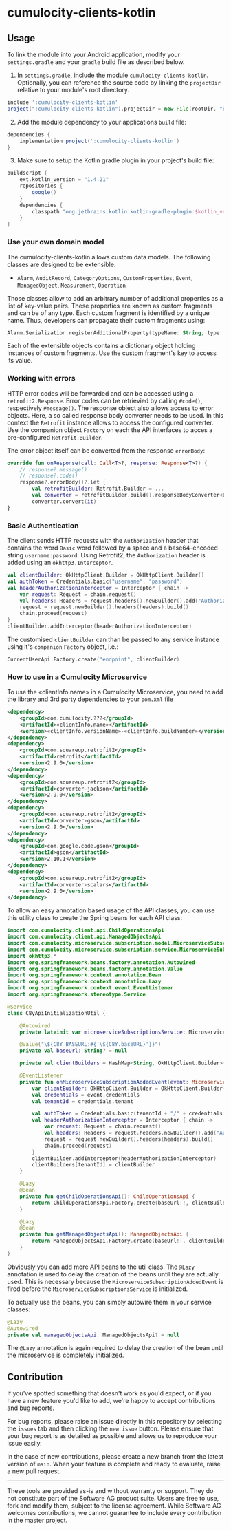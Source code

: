 # cumulocity-clients-kotlin

## Usage

To link the module into your Android application, modify your `settings.gradle` and your `gradle` build file as described below.

1. In `settings.gradle`, include the module `cumulocity-clients-kotlin`. Optionally, you can reference the source code by linking the `projectDir` relative to your module's root directory.

```groovy
include ':cumulocity-clients-kotlin'
project(":cumulocity-clients-kotlin").projectDir = new File(rootDir, "relative to your projects dir/cumulocity-clients-kotlin")
```

2. Add the module dependency to your applications `build` file:

```groovy
dependencies {
    implementation project(':cumulocity-clients-kotlin')
}
``` 

3. Make sure to setup the Kotlin gradle plugin in your project's build file:

```groovy
buildscript {
    ext.kotlin_version = "1.4.21"
    repositories {
        google()
    }
    dependencies {
        classpath "org.jetbrains.kotlin:kotlin-gradle-plugin:$kotlin_version"
    }
}
```

### Use your own domain model

The cumulocity-clients-kotlin allows custom data models. The following classes are designed to be extensible:

- `Alarm`, `AuditRecord`, `CategoryOptions`, `CustomProperties`, `Event`, `ManagedObject`, `Measurement`, `Operation`

Those classes allow to add an arbitrary number of additional properties as a list of key-value pairs. These properties are known as custom fragments and can be of any type. Each custom fragment is identified by a unique name. Thus, developers can propagate their custom fragments using:

```kotlin
Alarm.Serialization.registerAdditionalProperty(typeName: String, type: Class<*>)
```

Each of the extensible objects contains a dictionary object holding instances of custom fragments. Use the custom fragment's key to access its value.

### Working with errors

HTTP error codes will be forwarded and can be accessed using a `retrofit2.Response`. Error codes can be retrievied by calling `#code()`, respectively `#message()`. The response object also allows access to error objects. Here, a so called response body converter needs to be used. In this context the `Retrofit` instance allows to access the configured converter. Use the companion object `Factory` on each the API interfaces to acces a pre-configured `Retrofit.Builder`.

The error object itself can be converted from the response `errorBody`:

```kotlin
override fun onResponse(call: Call<T>?, response: Response<T>?) {
    // response?.message()
    // response?.code()
    response?.errorBody()?.let {
		val retrofitBuilder: Retrofit.Builder = ...
		val converter = retrofitBuilder.build().responseBodyConverter<Error>(Error::class.java, arrayOf())
		converter.convert(it)
}
```

### Basic Authentication

The client sends HTTP requests with the `Authorization` header that contains the word `Basic` word followed by a space and a base64-encoded string `username:password`.
Using Retrofit2, the `Authorization` header is added using an `okhttp3.Interceptor`.

```kotlin
val clientBuilder: OkHttpClient.Builder = OkHttpClient.Builder()
val authToken = Credentials.basic("username", "password")
val headerAuthorizationInterceptor = Interceptor { chain ->
	var request: Request = chain.request()
	val headers: Headers = request.headers().newBuilder().add("Authorization", authToken).build()
	request = request.newBuilder().headers(headers).build()
	chain.proceed(request)
}
clientBuilder.addInterceptor(headerAuthorizationInterceptor)
```

The customised `clientBuilder` can than be passed to any service instance using it's `companion` `Factory` object, i.e.:

```kotlin
CurrentUserApi.Factory.create("endpoint", clientBuilder)
```

### How to use in a Cumulocity Microservice

To use the «clientInfo.name» in a Cumulocity Microservice, you need to add the library and 3rd party dependencies to your `pom.xml` file

```xml
<dependency>
    <groupId>com.cumulocity.???</groupId>
    <artifactId>«clientInfo.name»</artifactId>
    <version>«clientInfo.versionName»-«clientInfo.buildNumber»</version>
</dependency>
<dependency>
    <groupId>com.squareup.retrofit2</groupId>
    <artifactId>retrofit</artifactId>
    <version>2.9.0</version>
</dependency>
<dependency>
    <groupId>com.squareup.retrofit2</groupId>
    <artifactId>converter-jackson</artifactId>
    <version>2.9.0</version>
</dependency>
<dependency>
    <groupId>com.squareup.retrofit2</groupId>
    <artifactId>converter-gson</artifactId>
    <version>2.9.0</version>
</dependency>
<dependency>
    <groupId>com.google.code.gson</groupId>
    <artifactId>gson</artifactId>
    <version>2.10.1</version>
</dependency>
<dependency>
    <groupId>com.squareup.retrofit2</groupId>
    <artifactId>converter-scalars</artifactId>
    <version>2.9.0</version>
</dependency>
```

To allow an easy annotation based usage of the API classes, you can use this utility class to create the Spring beans for each API class:

```kotlin 
import com.cumulocity.client.api.ChildOperationsApi
import com.cumulocity.client.api.ManagedObjectsApi
import com.cumulocity.microservice.subscription.model.MicroserviceSubscriptionAddedEvent
import com.cumulocity.microservice.subscription.service.MicroserviceSubscriptionsService
import okhttp3.*
import org.springframework.beans.factory.annotation.Autowired
import org.springframework.beans.factory.annotation.Value
import org.springframework.context.annotation.Bean
import org.springframework.context.annotation.Lazy
import org.springframework.context.event.EventListener
import org.springframework.stereotype.Service

@Service
class C8yApiInitializationUtil {

    @Autowired
    private lateinit var microserviceSubscriptionsService: MicroserviceSubscriptionsService

    @Value("\${C8Y_BASEURL:#{'\${C8Y.baseURL}'}}")
    private val baseUrl: String? = null

    private val clientBuilders = HashMap<String, OkHttpClient.Builder>()

    @EventListener
    private fun onMicroserviceSubscriptionAddedEvent(event: MicroserviceSubscriptionAddedEvent) {
        var clientBuilder: OkHttpClient.Builder = OkHttpClient.Builder()
        val credentials = event.credentials
        val tenantId = credentials.tenant

        val authToken = Credentials.basic(tenantId + "/" + credentials.username, credentials.password)
        val headerAuthorizationInterceptor = Interceptor { chain ->
            var request: Request = chain.request()
            val headers: Headers = request.headers.newBuilder().add("Authorization", authToken).build()
            request = request.newBuilder().headers(headers).build()
            chain.proceed(request)
        }
        clientBuilder.addInterceptor(headerAuthorizationInterceptor)
        clientBuilders[tenantId] = clientBuilder
    }

    @Lazy
    @Bean
    private fun getChildOperationsApi(): ChildOperationsApi {
        return ChildOperationsApi.Factory.create(baseUrl!!, clientBuilders[microserviceSubscriptionsService.tenant]!!)
    }

    @Lazy
    @Bean
    private fun getManagedObjectsApi(): ManagedObjectsApi {
        return ManagedObjectsApi.Factory.create(baseUrl!!, clientBuilders[microserviceSubscriptionsService.tenant]!!)
    }
}
```
Obviously you can add more API beans to the util class. The `@Lazy` annotation is used to delay the creation of the beans until they are actually used. This is necessary because the `MicroserviceSubscriptionAddedEvent` is fired before the `MicroserviceSubscriptionsService` is initialized.

To actually use the beans, you can simply autowire them in your service classes:
```kotlin
@Lazy
@Autowired
private val managedObjectsApi: ManagedObjectsApi? = null
```
The `@Lazy` annotation is again required to delay the creation of the bean until the microservice is completely initialized.

## Contribution

If you've spotted something that doesn't work as you'd expect, or if you have a new feature you'd like to add, we're happy to accept contributions and bug reports.

For bug reports, please raise an issue directly in this repository by selecting the `issues` tab and then clicking the `new issue` button. Please ensure that your bug report is as detailed as possible and allows us to reproduce your issue easily.

In the case of new contributions, please create a new branch from the latest version of `main`. When your feature is complete and ready to evaluate, raise a new pull request.

---

These tools are provided as-is and without warranty or support. They do not constitute part of the Software AG product suite. Users are free to use, fork and modify them, subject to the license agreement. While Software AG welcomes contributions, we cannot guarantee to include every contribution in the master project.
